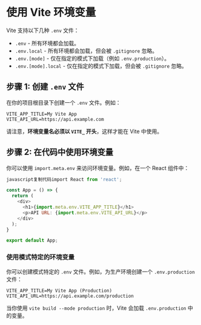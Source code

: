 # 使用 Vite 环境变量

Vite 支持以下几种 `.env` 文件：

- `.env` - 所有环境都会加载。
- `.env.local` - 所有环境都会加载，但会被 `.gitignore` 忽略。
- `.env.[mode]` - 仅在指定的模式下加载（例如 `.env.production`）。
- `.env.[mode].local` - 仅在指定的模式下加载，但会被 `.gitignore` 忽略。



## 步骤 1: 创建 `.env` 文件

在你的项目根目录下创建一个 `.env` 文件。例如：

```env
VITE_APP_TITLE=My Vite App
VITE_API_URL=https://api.example.com
```

请注意，**环境变量名必须以 `VITE_` 开头**，这样才能在 Vite 中使用。



## 步骤 2: 在代码中使用环境变量

你可以使用 `import.meta.env` 来访问环境变量。例如，在一个 React 组件中：

```javascript
javascript复制代码import React from 'react';

const App = () => {
  return (
    <div>
      <h1>{import.meta.env.VITE_APP_TITLE}</h1>
      <p>API URL: {import.meta.env.VITE_API_URL}</p>
    </div>
  );
}

export default App;
```



### 使用模式特定的环境变量

你可以创建模式特定的 `.env` 文件。例如，为生产环境创建一个 `.env.production` 文件：

```env
VITE_APP_TITLE=My Vite App (Production)
VITE_API_URL=https://api.example.com/production
```

当你使用 `vite build --mode production` 时，Vite 会加载 `.env.production` 中的变量。



